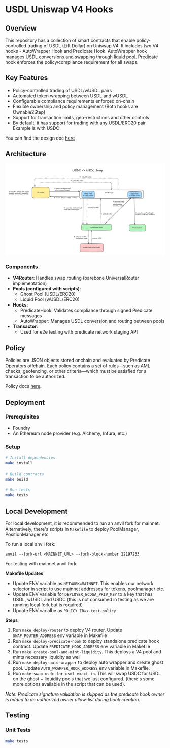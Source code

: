 # USDL Uniswap V4 Hooks

## Overview

This repository has a collection of smart contracts that enable policy-controlled trading of USDL (Lift Dollar) on Uniswap V4. It includes two V4 hooks - AutoWrapper Hook and Predicate Hook. AutoWrapper hook manages USDL conversions and swapping through liquid pool. Predicate hook enforces the policy/compliance requirement for all swaps.

## Key Features

- Policy-controlled trading of USDL/wUSDL pairs
- Automated token wrapping between USDL and wUSDL
- Configurable compliance requirements enforced on-chain
- Flexible ownership and policy management (Both hooks are Ownable2Step)
- Support for transaction limits, geo-restrictions and other controls
- By default, it has support for trading with any USDL/ERC20 pair. Example is with USDC

You can find the design doc [here](https://predicate-network.notion.site/Design-Doc-Paxos-Uniswap-V4-Hooks-1e3d742b36ac80968d5df0282292e1ba?pvs=74)

## Architecture

![Architecture Diagram](assets/architecture.png)

### Components

- **V4Router**: Handles swap routing (barebone UniversalRouter implementation)
- **Pools (configured with scripts)**:
   - Ghost Pool (USDL/ERC20)
   - Liquid Pool (wUSDL/ERC20)
- **Hooks**:
   - PredicateHook: Validates compliance through signed Predicate messages
   - AutoWrapper: Manages USDL conversion and routing between pools
- **Transactor**:
   - Used for e2e testing with predicate network staging API

## Policy
Policies are JSON objects stored onchain and evaluated by Predicate Operators offchain. Each policy contains a set of 
rules—such as AML checks, geofencing, or other criteria—which must be satisfied for a transaction to be authorized.

Policy docs [here](https://docs.predicate.io/essentials/introduction).

## Deployment

### Prerequisites
- Foundry
- An Ethereum node provider (e.g. Alchemy, Infura, etc.)

### Setup

```bash
# Install dependencies
make install

# Build contracts
make build

# Run tests
make tests
```

## Local Development
For local development, it is recommended to run an anvil fork for mainnet. Alternatively, there's scripts in `Makefile` to deploy
PoolManager, PositionManager etc

To run a local anvil fork: 
```
anvil --fork-url <MAINNET_URL> --fork-block-number 22197233
```

For testing with mainnet anvil fork:

**Makefile Updates**
- Update ENV variable as `NETWORK=MAINNET`. This enables our network selector in script to use mainnet addresses for tokens, poolmanager etc. 
- Update ENV variable for `DEPLOYER_ECDSA_PRIV_KEY` to a key that has USDL, wUSDL and USDC (this is not consumed in testing as we are running local fork but is required)
- Update ENV varialbe as `POLICY_ID=x-test-policy`

**Steps**
1. Run `make deploy-router` to deploy V4 router. Update `SWAP_ROUTER_ADDRESS` env variable in Makefile
2. Run `make deploy-predicate-hook` to deploy standalone predicate hook contract. Update `PREDICATE_HOOK_ADDRESS` env variable in Makefile
3. Run `make create-pool-and-mint-liquidity`. This deploys a V4 pool and mints necessary liquidity as well
4. Run `make deploy-auto-wrapper` to deploy auto wrapper and create ghost pool. Update `AUTO_WRAPPER_HOOK_ADDRESS` env variable in Makefile.
5. Run `make swap-usdc-for-usdl-exact-in`. This will swap USDC for USDL on the ghost + liquidity pools that we just configured. (there's some more options available in the script that can be used).

*Note: Predicate signature validation is skipped as the predicate hook owner is added to an authorized owner allow-list during hook creation.*

## Testing

### Unit Tests
```bash
make tests
```

